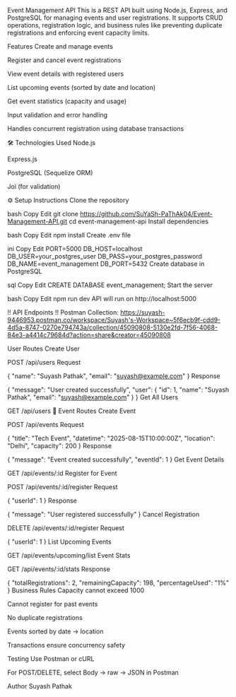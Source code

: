 Event Management API
This is a REST API built using Node.js, Express, and PostgreSQL for managing events and user registrations. It supports CRUD operations, registration logic, and business rules like preventing duplicate registrations and enforcing event capacity limits.

 Features
Create and manage events

Register and cancel event registrations

View event details with registered users

List upcoming events (sorted by date and location)

Get event statistics (capacity and usage)

Input validation and error handling

Handles concurrent registration using database transactions

🛠 Technologies Used
Node.js

Express.js

PostgreSQL (Sequelize ORM)

Joi (for validation)

⚙ Setup Instructions
Clone the repository

bash
Copy
Edit
git clone https://github.com/SuYaSh-PaThAk04/Event-Management-API.git
cd event-management-api
Install dependencies

bash
Copy
Edit
npm install
Create .env file

ini
Copy
Edit
PORT=5000
DB_HOST=localhost
DB_USER=your_postgres_user
DB_PASS=your_postgres_password
DB_NAME=event_management
DB_PORT=5432
Create database in PostgreSQL

sql
Copy
Edit
CREATE DATABASE event_management;
Start the server

bash
Copy
Edit
npm run dev
API will run on http://localhost:5000

!! API Endpoints !!
Postman Collection: https://suyash-9446953.postman.co/workspace/Suyash's-Workspace~5f6ecb9f-cdd9-4d5a-8747-0270e794743a/collection/45090808-5130e2fd-7f56-4068-84e3-a4414c79684d?action=share&creator=45090808

 User Routes
Create User


POST /api/users
Request

{
  "name": "Suyash Pathak",
  "email": "suyash@example.com"
}
Response

{
  "message": "User created successfully",
  "user": {
    "id": 1,
    "name": "Suyash Pathak",
    "email": "suyash@example.com"
  }
}
Get All Users

GET /api/users
📅 Event Routes
Create Event


POST /api/events
Request


{
  "title": "Tech Event",
  "datetime": "2025-08-15T10:00:00Z",
  "location": "Delhi",
  "capacity": 200
}
Response

{
  "message": "Event created successfully",
  "eventId": 1
}
Get Event Details


GET /api/events/:id
Register for Event


POST /api/events/:id/register
Request

{
  "userId": 1
}
Response

{
  "message": "User registered successfully"
}
Cancel Registration

DELETE /api/events/:id/register
Request

{
  "userId": 1
}
List Upcoming Events

GET /api/events/upcoming/list
Event Stats

GET /api/events/:id/stats
Response

{
  "totalRegistrations": 2,
  "remainingCapacity": 198,
  "percentageUsed": "1%"
}
Business Rules
Capacity cannot exceed 1000

Cannot register for past events

No duplicate registrations

Events sorted by date → location

Transactions ensure concurrency safety

Testing
Use Postman or cURL

For POST/DELETE, select Body → raw → JSON in Postman

Author
Suyash Pathak
